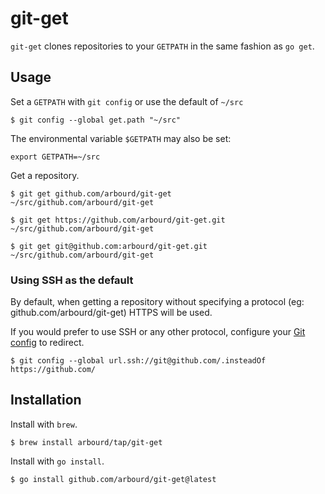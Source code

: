 # git-get

`git-get` clones repositories to your `GETPATH` in the same fashion as `go get`.

## Usage

Set a `GETPATH` with `git config` or use the default of `~/src`

```console
$ git config --global get.path "~/src"
```

The environmental variable `$GETPATH` may also be set:

```shell
export GETPATH=~/src
```

Get a repository.

```console
$ git get github.com/arbourd/git-get
~/src/github.com/arbourd/git-get

$ git get https://github.com/arbourd/git-get.git
~/src/github.com/arbourd/git-get

$ git get git@github.com:arbourd/git-get.git
~/src/github.com/arbourd/git-get
```

### Using SSH as the default

By default, when getting a repository without specifying a protocol (eg: github.com/arbourd/git-get) HTTPS will be used.

If you would prefer to use SSH or any other protocol, configure your [Git config](https://git-scm.com/docs/git-config#Documentation/git-config.txt-urlltbasegtinsteadOf) to redirect.

```console
$ git config --global url.ssh://git@github.com/.insteadOf https://github.com/
```

## Installation

Install with `brew`.

```console
$ brew install arbourd/tap/git-get
```

Install with `go install`.

```console
$ go install github.com/arbourd/git-get@latest
```

